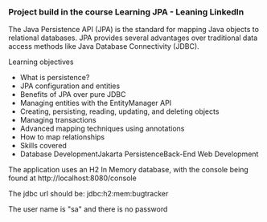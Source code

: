 <h3>Project build in the course Learning JPA - Leaning LinkedIn</h3>

The Java Persistence API (JPA) is the standard for mapping Java objects to relational databases. 
JPA provides several advantages over traditional data access methods like Java Database Connectivity (JDBC). 
 
Learning objectives
- What is persistence?
- JPA configuration and entities
- Benefits of JPA over pure JDBC
- Managing entities with the EntityManager API
- Creating, persisting, reading, updating, and deleting objects
- Managing transactions
- Advanced mapping techniques using annotations
- How to map relationships
- Skills covered
- Database DevelopmentJakarta PersistenceBack-End Web Development


The application uses an H2 In Memory database, with the console being found at http://localhost:8080/console

The jdbc url should be: jdbc:h2:mem:bugtracker

The user name is "sa" and there is no password
